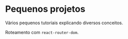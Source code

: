 # Pequenos projetos

Vários pequenos tutoriais explicando diversos conceitos.

Roteamento com `react-router-dom`.
